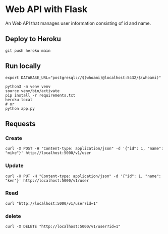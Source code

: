# Web API with Flask

An Web API that manages user information consisting of id and name.

## Deploy to Heroku

```
git push heroku main
```

## Run locally

```
export DATABASE_URL="postgresql://$(whoami)@localhost:5432/$(whoami)"

python3 -m venv venv
source venv/bin/activate
pip install -r requirements.txt
heroku local
# or
python app.py
```

## Requests
### Create
```
curl -X POST -H "Content-type: application/json" -d '{"id": 1, "name": "mike"}' http://localhost:5000/v1/user
```

### Update
```
curl -X PUT -H "Content-type: application/json" -d '{"id": 1, "name": "ken"}' http://localhost:5000/v1/user
```

### Read
```
curl "http://localhost:5000/v1/user?id=1"
```

### delete
```
curl -X DELETE "http://localhost:5000/v1/user?id=1"
```
